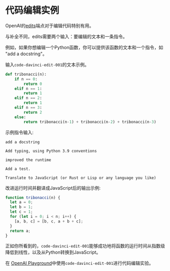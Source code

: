 # 代码编辑实例

OpenAI的[edits](https://openai.com/blog/gpt-3-edit-insert/)端点对于编辑代码特别有用。

与补全不同，edits需要两个输入：要编辑的文本和一条指令。

例如，如果你想编辑一个Python函数，你可以提供该函数的文本和一个指令，如 "add a docstring"。

输入`code-davinci-edit-001`的文本示例。

```python
def tribonacci(n):
    if n == 0:
        return 0
    elif n == 1:
        return 1
    elif n == 2:
        return 1
    elif n == 3:
        return 2
    else:
        return tribonacci(n-1) + tribonacci(n-2) + tribonacci(n-3)
```

示例指令输入:

```text
add a docstring
```

```text
Add typing, using Python 3.9 conventions
```

```text
improved the runtime
```

```text
Add a test.
```

```text
Translate to JavaScript (or Rust or Lisp or any language you like)
```

改进运行时间并翻译成JavaScript后的输出示例:

```JavaScript
function tribonacci(n) {
  let a = 0;
  let b = 1;
  let c = 1;
  for (let i = 0; i < n; i++) {
    [a, b, c] = [b, c, a + b + c];
  }
  return a;
}
```

正如你所看到的，`code-davinci-edit-001`能够成功地将函数的运行时间从指数级降低到线性，以及从Python转换到JavaScript。

在 [OpenAI Playground](https://beta.openai.com/playground?mode=edit&model=code-davinci-edit-001)中使用`code-davinci-edit-001`进行代码编辑实验。